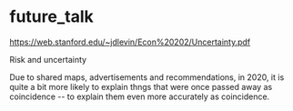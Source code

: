 # future_talk
https://web.stanford.edu/~jdlevin/Econ%20202/Uncertainty.pdf

Risk and uncertainty

Due to shared maps, advertisements and recommendations, in 2020, it is quite a bit more likely to explain thngs that were once passed away as coincidence -- to explain them even more accurately as coincidence.



